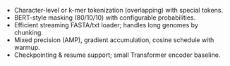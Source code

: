 - Character-level or k-mer tokenization (overlapping) with special tokens.
- BERT-style masking (80/10/10) with configurable probabilities.
- Efficient streaming FASTA/txt loader; handles long genomes by chunking.
- Mixed precision (AMP), gradient accumulation, cosine schedule with warmup.
- Checkpointing & resume support; small Transformer encoder baseline.
